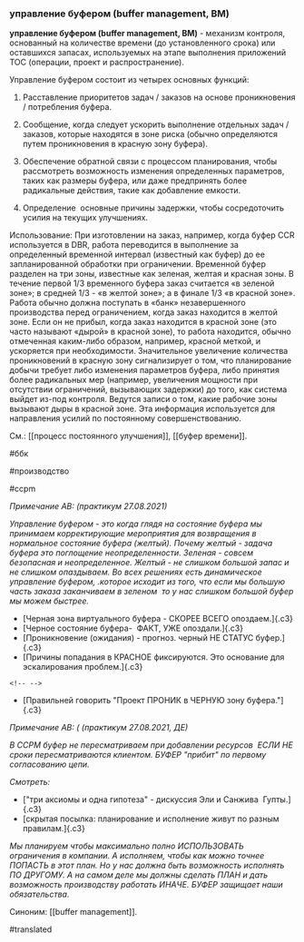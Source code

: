 ### управление буфером (buffer management, BM)

**управление буфером (buffer management, BM)** - механизм контроля, основанный на количестве времени (до установленного срока) или оставшихся запасах, используемых на этапе выполнения приложений TOC (операции, проект и распространение).

Управление буфером состоит из четырех основных функций:

1. Расставление приоритетов задач / заказов на основе проникновения / потребления буфера.

2. Сообщение, когда следует ускорить выполнение отдельных задач / заказов, которые находятся в зоне риска (обычно определяются путем проникновения в красную зону буфера).

3. Обеспечение обратной связи с процессом планирования, чтобы рассмотреть возможность изменения определенных параметров, таких как размеры буфера, или даже предпринять более радикальные действия, такие как добавление емкости.

4. Определение  основные причины задержки, чтобы сосредоточить усилия на текущих улучшениях.

Использование: При изготовлении на заказ, например, когда буфер CCR используется в DBR, работа переводится в выполнение за определенный временной интервал (известный как буфер) до ее запланированной обработки при ограничении. Временной буфер разделен на три зоны, известные как зеленая, желтая и красная зоны. В течение первой 1/3 временного буфера заказ считается «в зеленой зоне»; в средней 1/3 - «в желтой зоне»; а в финале 1/3 «в красной зоне». Работа обычно должна поступать в «банк» незавершенного производства перед ограничением, когда заказ находится в желтой зоне. Если он не прибыл, когда заказ находится в красной зоне (это часто называют «дырой» в красной зоне), то работа находится, обычно отмеченная каким-либо образом, например, красной меткой, и ускоряется при необходимости. Значительное увеличение количества проникновений в красную зону сигнализирует о том, что планирование добычи требует либо изменения параметров буфера, либо принятия более радикальных мер (например, увеличения мощности при отсутствии ограничений, вызывающих задержки) до того, как система выйдет из-под контроля. Ведутся записи о том, какие рабочие зоны вызывают дыры в красной зоне. Эта информация используется для направления усилий по постоянному совершенствованию.

См.: [[процесс постоянного улучшения]], [[буфер времени]].

#ббк

#производство

#ccpm

*Примечание АВ: (практикум 27.08.2021)*

*Управление буфером - это когда глядя на состояние буфера мы принимаем корректирующие мероприятия для возвращения в нормальное состояние буфера (желтый). Почему желтый - задача буфера это поглощение неопределенности. Зеленая - совсем безопасная и неопределенное. Желтый - не слишком большой запас и не слишком опаздываем. Во всех решениях есть динамическое управление буфером, .которое исходит из того, что если мы большую часть заказа заканчиваем в зеленом  то у нас слишком большой буфер мы можем быстрее.*

-   [Черная зона виртуального буфера - СКОРЕЕ ВСЕГО опоздаем.]{.c3}
-   [Черное состояние буфера-  ФАКТ, УЖЕ опоздали.]{.c3}
-   [Проникновение (ожидания) - прогноз. черный НЕ СТАТУС буфер.]{.c3}
-   [Причины попадания в КРАСНОЕ фиксируются. Это основание для эскалирования проблем.]{.c3}

```{=html}
<!-- -->
```
-   [Правильней говорить "Проект ПРОНИК в ЧЕРНУЮ зону буфера."]{.c3}

*Примечание АВ: ( (практикум 27.08.2021, ДЕ)*

*В CCPM буфер не пересматриваем при добавлении ресурсов  ЕСЛИ НЕ сроки пересматриваются клиентом. БУФЕР "прибит" по первому согласованию цепи.*

*Смотреть:*

-   [\"три аксиомы и одна гипотеза\" - дискуссия Эли и Санжива  Гупты.]{.c3}
-   [скрытая посылка: планирование и исполнение живут по разным правилам.]{.c3}

*Мы планируем чтобы максимально полно ИСПОЛЬЗОВАТЬ ограничения в компании. А исполняем, чтобы как можно точнее ПОПАСТЬ в этот план. Но у нас должна быть возможность исполнять ПО ДРУГОМУ. А на самом деле мы должны сделать ПЛАН и дать возможность производству работать ИНАЧЕ. БУФЕР защищает наши обязательства.*

Синоним: [[buffer management]].

#translated
